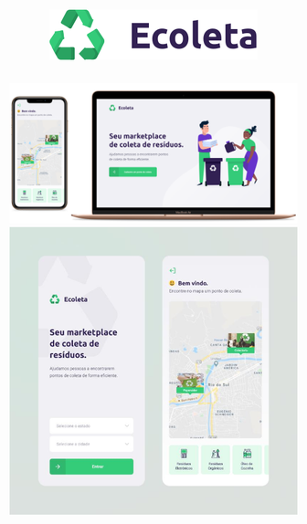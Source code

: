 <h1 align="center">
  <img src="/frontend/src/assets/logo.svg" alt="logo image"><br /><br />
  <img alt="Layout" src="/frontend/src/assets/coleta.png">
  <img alt="Layout" src="/frontend/src/assets/0.jpeg">
</h1>
